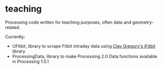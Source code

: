 teaching
========

Processing code written for teaching purposes, often data and geometry-related.

Currently:

+ UFitbit, library to scrape Fitbit intraday data using [Clay Gregory's 
jFitbit](https://github.com/claygregory/jfitbit) library 
+ ProcessingData, library to make Processing 2.0 Data functions available in Processing 1.5.1
